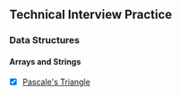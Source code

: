 ## Technical Interview Practice
### Data Structures
#### Arrays and Strings
- [x] [Pascale's Triangle](https://leetcode.com/problems/pascals-triangle/)
